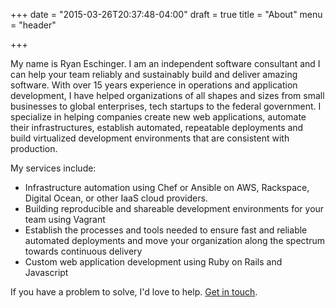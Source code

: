 +++
date = "2015-03-26T20:37:48-04:00"
draft = true
title = "About"
menu = "header"

+++

My name is Ryan Eschinger. I am an independent software consultant and I can help your team reliably and sustainably build and deliver amazing software. With over 15 years experience in operations and application development, I have helped organizations of all shapes and sizes from small businesses to global enterprises, tech startups to the federal government. I specialize in helping companies create new web applications, automate their infrastructures, establish automated, repeatable deployments and build virtualized development environments that are consistent with production.

My services include:

* Infrastructure automation using Chef or Ansible on AWS, Rackspace, Digital Ocean, or other IaaS cloud providers.
* Building reproducible and shareable development environments for your team using Vagrant
* Establish the processes and tools needed to ensure fast and reliable automated deployments and move your organization along the spectrum towards continuous delivery
* Custom web application development using Ruby on Rails and Javascript

If you have a problem to solve, I'd love to help. [Get in touch](mailto:ryan@ryaneschinger.com).

<div class="social-icons" style="text-align: center">
<a href="http://twitter.com/ryanesc" target="_blank">
<i class="fa fa-twitter-square"></i>
</a>
<a href="https://www.linkedin.com/in/ryaneschinger" target="_blank" data-proofer-ignore>
<i class="fa fa-linkedin-square"></i>
</a>
<a href="https://github.com/ryane" target="_blank">
<i class="fa fa-github-square"></i>
</a>
<a href="mailto:ryan@ryaneschinger.com" target="_blank">
<i class="fa fa-envelope-square"></i>
</a>
</div>
